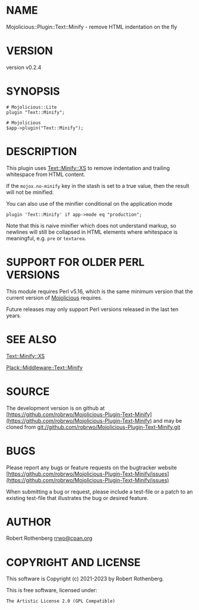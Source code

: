 # NAME

Mojolicious::Plugin::Text::Minify - remove HTML indentation on the fly

# VERSION

version v0.2.4

# SYNOPSIS

```
# Mojolicious::Lite
plugin "Text::Minify";

# Mojolicious
$app->plugin("Text::Minify");
```

# DESCRIPTION

This plugin uses [Text::Minify::XS](https://metacpan.org/pod/Text%3A%3AMinify%3A%3AXS) to remove indentation and
trailing whitespace from HTML content.

If the `mojox.no-minify` key in the stash is set to a true value,
then the result will not be minified.

You can also use of the minifier conditional on the application mode

```
plugin 'Text::Minify' if app->mode eq "production";
```

Note that this is naive minifier which does not understand markup, so
newlines will still be collapsed in HTML elements where whitespace is
meaningful, e.g. `pre` or `textarea`.

# SUPPORT FOR OLDER PERL VERSIONS

This module requires Perl v5.16, which is the same minimum version that the current version of [Mojolicious](https://metacpan.org/pod/Mojolicious) requires.

Future releases may only support Perl versions released in the last ten years.

# SEE ALSO

[Text::Minify::XS](https://metacpan.org/pod/Text%3A%3AMinify%3A%3AXS)

[Plack::Middleware::Text::Minify](https://metacpan.org/pod/Plack%3A%3AMiddleware%3A%3AText%3A%3AMinify)

# SOURCE

The development version is on github at [https://github.com/robrwo/Mojolicious-Plugin-Text-Minify](https://github.com/robrwo/Mojolicious-Plugin-Text-Minify)
and may be cloned from [git://github.com/robrwo/Mojolicious-Plugin-Text-Minify.git](git://github.com/robrwo/Mojolicious-Plugin-Text-Minify.git)

# BUGS

Please report any bugs or feature requests on the bugtracker website
[https://github.com/robrwo/Mojolicious-Plugin-Text-Minify/issues](https://github.com/robrwo/Mojolicious-Plugin-Text-Minify/issues)

When submitting a bug or request, please include a test-file or a
patch to an existing test-file that illustrates the bug or desired
feature.

# AUTHOR

Robert Rothenberg <rrwo@cpan.org>

# COPYRIGHT AND LICENSE

This software is Copyright (c) 2021-2023 by Robert Rothenberg.

This is free software, licensed under:

```
The Artistic License 2.0 (GPL Compatible)
```
